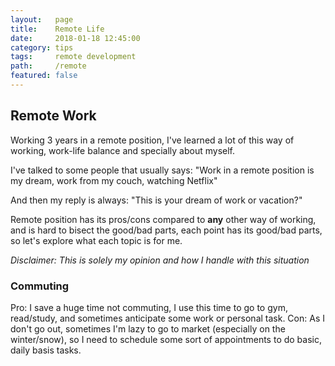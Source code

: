 ```yaml
---
layout:   page
title:    Remote Life
date:     2018-01-18 12:45:00
category: tips
tags:     remote development
path:     /remote
featured: false
---
```


## Remote Work

Working 3 years in a remote position, I've learned a lot of this way of working, work-life balance and specially about myself.

I've talked to some people that usually says: "Work in a remote position is my dream, work from my couch, watching Netflix"

And then my reply is always: "This is your dream of work or vacation?"

Remote position has its pros/cons compared to **any** other way of working, and is hard to bisect the good/bad parts, each point has its good/bad parts, so let's explore what each topic is for me.

_Disclaimer: This is solely my opinion and how I handle with this situation_

### Commuting

Pro: I save a huge time not commuting, I use this time to go to gym, read/study, and sometimes anticipate some work or personal task.
Con: As I don't go out, sometimes I'm lazy to go to market (especially on the winter/snow), so I need to schedule some sort of appointments to do basic, daily basis tasks.
